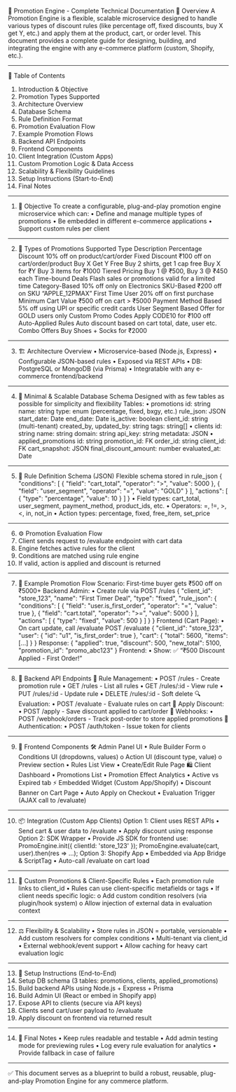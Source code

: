 🛒 Promotion Engine - Complete Technical Documentation
📘 Overview
A Promotion Engine is a flexible, scalable microservice designed to handle various types of discount rules (like percentage off, fixed discounts, buy X get Y, etc.) and apply them at the product, cart, or order level.
This document provides a complete guide for designing, building, and integrating the engine with any e-commerce platform (custom, Shopify, etc.).
________________________________________
📑 Table of Contents
1.	Introduction & Objective
2.	Promotion Types Supported
3.	Architecture Overview
4.	Database Schema
5.	Rule Definition Format
6.	Promotion Evaluation Flow
7.	Example Promotion Flows
8.	Backend API Endpoints
9.	Frontend Components
10.	Client Integration (Custom Apps)
11.	Custom Promotion Logic & Data Access
12.	Scalability & Flexibility Guidelines
13.	Setup Instructions (Start-to-End)
14.	Final Notes
________________________________________
1. 🎯 Objective
To create a configurable, plug-and-play promotion engine microservice which can:
•	Define and manage multiple types of promotions
•	Be embedded in different e-commerce applications
•	Support custom rules per client
________________________________________
2. 🎁 Types of Promotions Supported
Type	Description
Percentage Discount	10% off on product/cart/order
Fixed Discount	₹100 off on cart/order/product
Buy X Get Y Free	Buy 2 shirts, get 1 cap free
Buy X for ₹Y	Buy 3 items for ₹1000
Tiered Pricing	Buy 1 @ ₹500, Buy 3 @ ₹450 each
Time-bound Deals	Flash sales or promotions valid for a limited time
Category-Based	10% off only on Electronics
SKU-Based	₹200 off on SKU “APPLE_12PMAX”
First Time User	20% off on first purchase
Minimum Cart Value	₹500 off on cart > ₹5000
Payment Method Based	5% off using UPI or specific credit cards
User Segment Based	Offer for GOLD users only
Custom Promo Codes	Apply CODE10 for ₹100 off
Auto-Applied Rules	Auto discount based on cart total, date, user etc.
Combo Offers	Buy Shoes + Socks for ₹2000
________________________________________
3. 🏗️ Architecture Overview
•	Microservice-based (Node.js, Express)
•	Configurable JSON-based rules
•	Exposed via REST APIs
•	DB: PostgreSQL or MongoDB (via Prisma)
•	Integratable with any e-commerce frontend/backend
________________________________________
4. 🧱 Minimal & Scalable Database Schema
Designed with as few tables as possible for simplicity and flexibility
Tables:
•	promotions
id: string
name: string
type: enum (percentage, fixed, bxgy, etc.)
rule_json: JSON
start_date: Date
end_date: Date
is_active: boolean
client_id: string (multi-tenant)
created_by, updated_by: string
tags: string[]
•	clients
id: string
name: string
domain: string
api_key: string
metadata: JSON
•	applied_promotions
id: string
promotion_id: FK
order_id: string
client_id: FK
cart_snapshot: JSON
final_discount_amount: number
evaluated_at: Date
________________________________________
5. 🧠 Rule Definition Schema (JSON)
Flexible schema stored in rule_json
{
  "conditions": [
    { "field": "cart_total", "operator": ">", "value": 5000 },
    { "field": "user_segment", "operator": "=", "value": "GOLD" }
  ],
  "actions": [
    { "type": "percentage", "value": 10 }
  ]
}
•	Field types: cart_total, user_segment, payment_method, product_ids, etc.
•	Operators: =, !=, >, <, in, not_in
•	Action types: percentage, fixed, free_item, set_price
________________________________________
6. ⚙️ Promotion Evaluation Flow
1.	Client sends request to /evaluate endpoint with cart data
2.	Engine fetches active rules for the client
3.	Conditions are matched using rule engine
4.	If valid, action is applied and discount is returned
________________________________________
7. 🔁 Example Promotion Flow
Scenario: First-time buyer gets ₹500 off on ₹5000+
Backend Admin:
•	Create rule via POST /rules
{
  "client_id": "store_123",
  "name": "First Timer Deal",
  "type": "fixed",
  "rule_json": {
    "conditions": [
      { "field": "user.is_first_order", "operator": "=", "value": true },
      { "field": "cart.total", "operator": ">=", "value": 5000 }
    ],
    "actions": [
      { "type": "fixed", "value": 500 }
    ]
  }
}
Frontend (Cart Page):
•	On cart update, call /evaluate
POST /evaluate
{
  "client_id": "store_123",
  "user": { "id": "u1", "is_first_order": true },
  "cart": { "total": 5600, "items": [...] }
}
Response:
{
  "applied": true,
  "discount": 500,
  "new_total": 5100,
  "promotion_id": "promo_abc123"
}
Frontend:
•	Show: ✅ “₹500 Discount Applied - First Order!”
________________________________________
8. 🧩 Backend API Endpoints
🔧 Rule Management:
•	POST /rules - Create promotion rule
•	GET /rules - List all rules
•	GET /rules/:id - View rule
•	PUT /rules/:id - Update rule
•	DELETE /rules/:id - Soft delete
🔍 Evaluation:
•	POST /evaluate - Evaluate rules on cart
🛒 Apply Discount:
•	POST /apply - Save discount applied to cart/order
🔄 Webhooks:
•	POST /webhook/orders - Track post-order to store applied promotions
🔑 Authentication:
•	POST /auth/token - Issue token for clients
________________________________________
9. 🧩 Frontend Components
🛠 Admin Panel UI
•	Rule Builder Form
o	Conditions UI (dropdowns, values)
o	Action UI (discount type, value)
o	Preview section
•	Rules List View
•	Create/Edit Rule Page
🛍 Client Dashboard
•	Promotions List
•	Promotion Effect Analytics
•	Active vs Expired tab
⚡ Embedded Widget (Custom App/Shopify)
•	Discount Banner on Cart Page
•	Auto Apply on Checkout
•	Evaluation Trigger (AJAX call to /evaluate)
________________________________________
10. 📦 Integration (Custom App Clients)
Option 1: Client uses REST APIs
•	Send cart & user data to /evaluate
•	Apply discount using response
Option 2: SDK Wrapper
•	Provide JS SDK for frontend use:
PromoEngine.init({ clientId: 'store_123' });
PromoEngine.evaluate(cart, user).then(res => ...);
Option 3: Shopify App
•	Embedded via App Bridge & ScriptTag
•	Auto-call /evaluate on cart load
________________________________________
11. 🧠 Custom Promotions & Client-Specific Rules
•	Each promotion rule links to client_id
•	Rules can use client-specific metafields or tags
•	If client needs specific logic:
o	Add custom condition resolvers (via plugin/hook system)
o	Allow injection of external data in evaluation context
________________________________________
12. ⚖️ Flexibility & Scalability
•	Store rules in JSON = portable, versionable
•	Add custom resolvers for complex conditions
•	Multi-tenant via client_id
•	External webhook/event support
•	Allow caching for heavy cart evaluation logic
________________________________________
13. 🚀 Setup Instructions (End-to-End)
1.	Setup DB schema (3 tables: promotions, clients, applied_promotions)
2.	Build backend APIs using Node.js + Express + Prisma
3.	Build Admin UI (React or embed in Shopify app)
4.	Expose API to clients (secure via API keys)
5.	Clients send cart/user payload to /evaluate
6.	Apply discount on frontend via returned result
________________________________________
14. 📌 Final Notes
•	Keep rules readable and testable
•	Add admin testing mode for previewing rules
•	Log every rule evaluation for analytics
•	Provide fallback in case of failure
________________________________________
✅ This document serves as a blueprint to build a robust, reusable, plug-and-play Promotion Engine for any commerce platform.
